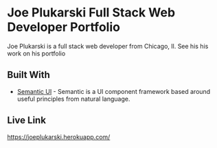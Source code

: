# Joe Plukarski Full Stack Web Developer Portfolio

Joe Plukarski is a full stack web developer from Chicago, Il. See his his work on his portfolio

## Built With

* [Semantic UI](https://semantic-ui.com/) - Semantic is a UI component framework based around useful principles from natural language.

## Live Link

https://joeplukarski.herokuapp.com/